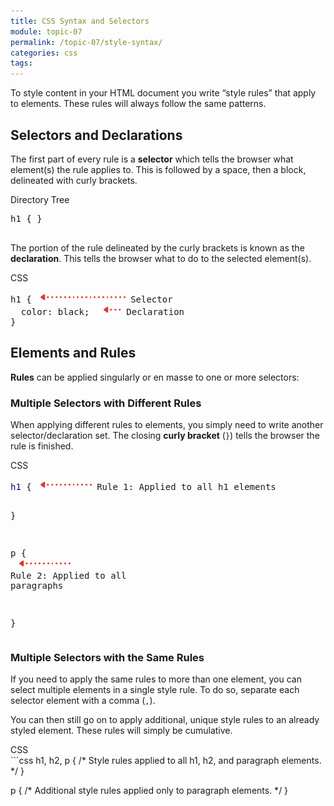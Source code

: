 ```yaml
---
title: CSS Syntax and Selectors
module: topic-07
permalink: /topic-07/style-syntax/
categories: css
tags:
---
```


<div class="divider-heading"></div>

To style content in your HTML document you write “style rules” that apply to elements. These rules will always follow the same patterns.


## Selectors and Declarations
The first part of every rule is a **selector** which tells the browser what element(s) the rule applies to. This is followed by a space, then a block, delineated with curly brackets.

<div id="code-heading">Directory Tree</div>
<pre id="bash">
h1 { }
<i class="fas fa-long-arrow-alt-up bounce-y"></i>
</pre>


The portion of the rule delineated by the curly brackets is known as the **declaration**. This tells the browser what to do to the selected element(s).


<div id="code-heading">CSS</div>
<pre id="breakdown-block">
h1 {<img class="fas bounce" src="../img/dots-horizontal-left.png" style="width: 2em; margin: 0 0 0 1em;" /><img class="fas bounce" src="../img/dots-horizontal.png" style="width: 2em; margin: 0 0 0 -1px;" /><img class="fas bounce" src="../img/dots-horizontal.png" style="width: 2em; margin: 0 0 0 -1px;" /><img class="fas bounce" src="../img/dots-horizontal.png" style="width: 2em; margin: 0 0 0 -1px;" /><img class="fas bounce" src="../img/dots-horizontal.png" style="width: 2em; margin: 0 0 0 -1px;" /> <span class="fas text-bounce">Selector</span>
  color: black; <img class="fas bounce" src="../img/dots-horizontal-left.png" style="width: 2em; margin: 0 0 0 1em;" /> <span class="fas text-bounce">Declaration</span>
}
</pre>


<div class="divider-pg"></div>


## Elements and Rules
**Rules** can be applied singularly or en masse to one or more selectors:


### Multiple Selectors with Different Rules
When applying different rules to elements, you simply need to write another selector/declaration set. The closing **curly bracket** (`}`) tells the browser the rule is finished.

<div id="code-heading">CSS</div>
<pre id="breakdown-block">
<span style="color: #090080;font-weight: normal;">h1</span> {<img class="fas bounce" src="../img/dots-horizontal-left.png" style="width: 2em; margin: 0 0 0 1em;" /><img class="fas bounce" src="../img/dots-horizontal.png" style="width: 2em; margin: 0 0 0 -1px;" /><img class="fas bounce" src="../img/dots-horizontal.png" style="width: 2em; margin: 0 0 0 -1px;" /> <span class="fas text-bounce">Rule 1: Applied to all h1 elements</span>

}

p { <img class="fas bounce" src="../img/dots-horizontal-left.png" style="width: 2em; margin: 0 0 0 1em;" /><img class="fas bounce" src="../img/dots-horizontal.png" style="width: 2em; margin: 0 0 0 -1px;" /><img class="fas bounce" src="../img/dots-horizontal.png" style="width: 2em; margin: 0 0 0 -1px;" /> <span class="fas text-bounce">Rule 2: Applied to all paragraphs</span>

}
</pre>


### Multiple Selectors with the Same Rules

If you need to apply the same rules to more than one element, you can select multiple elements in a single style rule. To do so, separate each selector element with a comma (`,`).

You can then still go on to apply additional, unique style rules to an already styled element. These rules will simply be cumulative.

<div id="code-heading">CSS</div>
```css
h1, h2, p {
    /* Style rules applied to all h1, h2, and paragraph elements. */
}

p {
    /* Additional style rules applied only to paragraph elements. */
}
```
